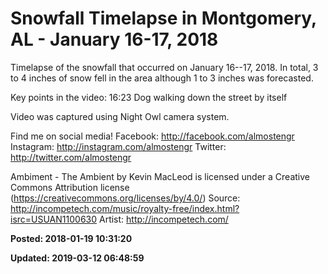 # Snowfall Timelapse in Montgomery, AL - January 16-17, 2018

Timelapse of the snowfall that occurred on January 16--17, 2018.  In total, 3 to 4 inches of snow fell in the area although 1 to 3 inches was forecasted.

Key points in the video: 
16:23 Dog walking down the street by itself

Video was captured using Night Owl camera system. 

Find me on social media!
Facebook: http://facebook.com/almostengr
Instagram: http://instagram.com/almostengr
Twitter: http://twitter.com/almostengr

Ambiment - The Ambient by Kevin MacLeod is licensed under a Creative Commons Attribution license (https://creativecommons.org/licenses/by/4.0/)
Source: http://incompetech.com/music/royalty-free/index.html?isrc=USUAN1100630
Artist: http://incompetech.com/

**Posted: 2018-01-19 10:31:20** 

**Updated: 2019-03-12 06:48:59** 


